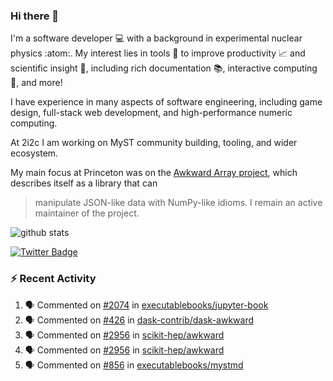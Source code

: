 ### Hi there 👋 

I'm a software developer 💻 with a background in experimental nuclear physics :atom:. My interest lies in tools :wrench: to improve productivity :chart_with_upwards_trend: and scientific insight :telescope:, including rich documentation 📚, interactive computing 🧮, and more! 

I have experience in many aspects of software engineering, including game design, full-stack web development, and high-performance numeric computing. 

At 2i2c I am working on MyST community building, tooling, and wider ecosystem. 

My main focus at Princeton was on the [Awkward Array project](awkward-array.org/), which describes itself as a library that can 
> manipulate JSON-like data with NumPy-like idioms. I remain an active maintainer of the project. 

![github stats](https://github-readme-stats.vercel.app/api?username=agoose77&show_icons=true&hide_rank=true&hide_title=true&bg_color=30,e76445,904e95&text_color=efe3ec&icon_color=efe3ec)
<!--
**agoose77/agoose77** is a ✨ _special_ ✨ repository because its `README.md` (this file) appears on your GitHub profile.

Here are some ideas to get you started:

- 🔭 I’m currently working on ...
- 🌱 I’m currently learning ...
- 👯 I’m looking to collaborate on ...
- 🤔 I’m looking for help with ...
- 💬 Ask me about ...
- 📫 How to reach me: ...
- 😄 Pronouns: ...
- ⚡ Fun fact: ...
-->

[![Twitter Badge](https://img.shields.io/twitter/follow/agoose77?style=flat-square&logo=Twitter&logoColor=white&color=cornflowerblue)](https://twitter.com/agoose77)

### :zap: Recent Activity

<!--START_SECTION:activity-->
1. 🗣 Commented on [#2074](https://github.com/executablebooks/jupyter-book/pull/2074#issuecomment-1898694085) in [executablebooks/jupyter-book](https://github.com/executablebooks/jupyter-book)
2. 🗣 Commented on [#426](https://github.com/dask-contrib/dask-awkward/issues/426#issuecomment-1898685142) in [dask-contrib/dask-awkward](https://github.com/dask-contrib/dask-awkward)
3. 🗣 Commented on [#2956](https://github.com/scikit-hep/awkward/pull/2956#issuecomment-1897895247) in [scikit-hep/awkward](https://github.com/scikit-hep/awkward)
4. 🗣 Commented on [#2956](https://github.com/scikit-hep/awkward/pull/2956#issuecomment-1896969124) in [scikit-hep/awkward](https://github.com/scikit-hep/awkward)
5. 🗣 Commented on [#856](https://github.com/executablebooks/mystmd/pull/856#issuecomment-1896431870) in [executablebooks/mystmd](https://github.com/executablebooks/mystmd)
<!--END_SECTION:activity-->
